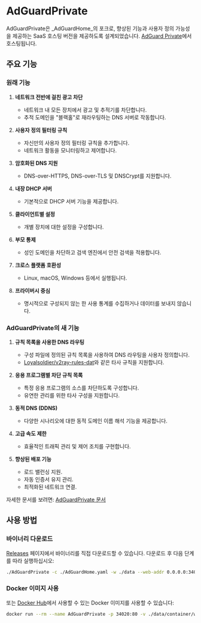 # AdGuardPrivate

AdGuardPrivate은 _AdGuardHome_의 포크로, 향상된 기능과 사용자 정의 가능성을 제공하는 SaaS 호스팅 버전을 제공하도록 설계되었습니다. [AdGuard Private](https://adguardprivate.com)에서 호스팅됩니다.

## 주요 기능

### 원래 기능

1. **네트워크 전반에 걸친 광고 차단**

   - 네트워크 내 모든 장치에서 광고 및 추적기를 차단합니다.
   - 추적 도메인을 "블랙홀"로 재라우팅하는 DNS 서버로 작동합니다.

2. **사용자 정의 필터링 규칙**

   - 자신만의 사용자 정의 필터링 규칙을 추가합니다.
   - 네트워크 활동을 모니터링하고 제어합니다.

3. **암호화된 DNS 지원**

   - DNS-over-HTTPS, DNS-over-TLS 및 DNSCrypt를 지원합니다.

4. **내장 DHCP 서버**

   - 기본적으로 DHCP 서버 기능을 제공합니다.

5. **클라이언트별 설정**

   - 개별 장치에 대한 설정을 구성합니다.

6. **부모 통제**

   - 성인 도메인을 차단하고 검색 엔진에서 안전 검색을 적용합니다.

7. **크로스 플랫폼 호환성**

   - Linux, macOS, Windows 등에서 실행됩니다.

8. **프라이버시 중심**
   - 명시적으로 구성되지 않는 한 사용 통계를 수집하거나 데이터를 보내지 않습니다.

### AdGuardPrivate의 새 기능

1. **규칙 목록을 사용한 DNS 라우팅**

   - 구성 파일에 정의된 규칙 목록을 사용하여 DNS 라우팅을 사용자 정의합니다.
   - [Loyalsoldier/v2ray-rules-dat](https://github.com/Loyalsoldier/v2ray-rules-dat)와 같은 타사 규칙을 지원합니다.

2. **응용 프로그램별 차단 규칙 목록**

   - 특정 응용 프로그램의 소스를 차단하도록 구성합니다.
   - 유연한 관리를 위한 타사 구성을 지원합니다.

3. **동적 DNS (DDNS)**

   - 다양한 시나리오에 대한 동적 도메인 이름 해석 기능을 제공합니다.

4. **고급 속도 제한**

   - 효율적인 트래픽 관리 및 제어 조치를 구현합니다.

5. **향상된 배포 기능**
   - 로드 밸런싱 지원.
   - 자동 인증서 유지 관리.
   - 최적화된 네트워크 연결.

자세한 문서를 보려면: [AdGuardPrivate 문서](https://adguardprivate.com/docs/)

## 사용 방법

### 바이너리 다운로드

[Releases](https://github.com/AdGuardPrivate/AdGuardPrivate/releases) 페이지에서 바이너리를 직접 다운로드할 수 있습니다. 다운로드 후 다음 단계를 따라 실행하십시오:

```bash
./AdGuardPrivate -c ./AdGuardHome.yaml -w ./data --web-addr 0.0.0.0:34020 --local-frontend --no-check-update --verbose
```

### Docker 이미지 사용

또는 [Docker Hub](https://hub.docker.com/repository/docker/adguardprivate/adguardprivate)에서 사용할 수 있는 Docker 이미지를 사용할 수 있습니다:

```bash
docker run --rm --name AdGuardPrivate -p 34020:80 -v ./data/container/work:/opt/adguardhome/work -v ./data/container/conf:/opt/adguardhome/conf adguardprivate/adguardprivate:latest
```